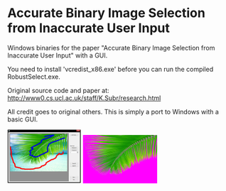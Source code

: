 Accurate Binary Image Selection from Inaccurate User Input
============================

Windows binaries for the paper "Accurate Binary Image Selection from Inaccurate User Input" with a GUI.

You need to install 'vcredist_x86.exe' before you can run the compiled RobustSelect.exe.

Original source code and paper at: http://www0.cs.ucl.ac.uk/staff/K.Subr/research.html

All credit goes to original others. This is simply a port to Windows with a basic GUI.


<img src="input.png" alt="GUI" style="width:33%"/>
<img src="output.png" alt="Output" style="width:33%"/>
